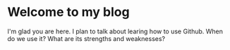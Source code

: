 # Welcome to my blog

I'm glad you are here. I plan to talk about learing how to use Github.  When do we use it?  What are its strengths and weaknesses?
